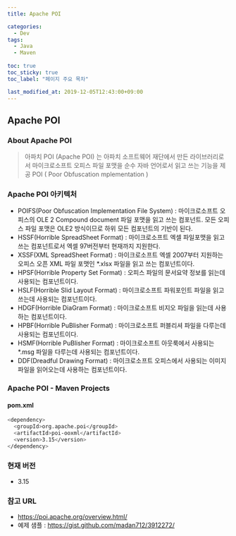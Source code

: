 ```yaml
---
title: Apache POI

categories:
  - Dev
tags:
  - Java
  - Maven
  
toc: true
toc_sticky: true
toc_label: "페이지 주요 목차"

last_modified_at: 2019-12-05T12:43:00+09:00
---
```


## Apache POI ##

### About Apache POI ###

> 아파치 POI (Apache POI) 는 아파치 소프트웨어 재단에서 만든 라이브러리로서 마이크로소프트 오피스 파일 포맷을 순수 자바 언어로서 읽고 쓰는 기능을 제공 POI ( Poor Obfuscation mplementation )

### Apache POI 아키텍처 ###

- POIFS(Poor Obfuscation Implementation File System) : 마이크로소프트 오피스의 OLE 2 Compound document 파일 포맷을 읽고 쓰는 컴포넌트. 모든 오피스 파일 포맷은 OLE2 방식이므로 하위 모든 컴포넌트의 기반이 된다.
- HSSF(Horrible SpreadSheet Format) : 마이크로소프트 엑셀 파일포맷을 읽고 쓰는 컴포넌트로서 엑셀 97버전부터 현재까지 지원한다.
- XSSF(XML SpreadSheet Format) : 마이크로소프트 엑셀 2007부터 지원하는 오피스 오픈 XML 파일 포맷인 *.xlsx 파일을 읽고 쓰는 컴포넌트이다.
- HPSF(Horrible Property Set Format) : 오피스 파일의 문서요약 정보를 읽는데 사용되는 컴포넌트이다.
- HSLF(Horrible Slid Layout Format) : 마이크로소프트 파워포인트 파일을 읽고 쓰는데 사용되는 컴포넌트이다.
- HDGF(Horrible DiaGram Format) : 마이크로소프트 비지오 파일을 읽는데 사용하는 컴포넌트이다.
- HPBF(Horrible PuBlisher Format) : 마이크로소프트 퍼블리셔 파일을 다루는데 사용되는 컴포넌트이다.
- HSMF(Horrible PuBlisher Format) : 마이크로소프트 아웃룩에서 사용되는 *.msg 파일을 다루는데 사용되는 컴포넌트이다.
- DDF(Dreadful Drawing Format) : 마이크로소프트 오피스에서 사용되는 이미지 파일을 읽어오는데 사용하는 컴포넌트이다.

### Apache POI - Maven Projects ###

#### pom.xml ####

```bash
<dependency>
  <groupId>org.apache.poi</groupId>
  <artifactId>poi-ooxml</artifactId>
  <version>3.15</version>
</dependency>
```

### 현재 버전 ###

- 3.15

### 참고 URL ###

- <https://poi.apache.org/overview.html/>
- 예제 샘플 : <https://gist.github.com/madan712/3912272/>

